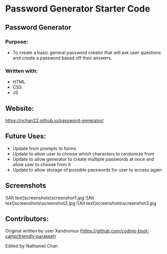 # Password Generator Starter Code

## Password Generator

### Purpose:

* To create a basic general password creator that will ask user questions and create a password based off their answers.

### Written with:
* HTML
* CSS
* JS

## Website:
https://nchan22.github.io/password-generator/

## Future Uses:
* Update from prompts to forms
* Update to allow user to choose which characters to randomize from
* Update to allow generator to create multiple passwords at once and allow user to choose from it
* Update to allow storage of possible passwords for user to access again

## Screenshots
![Alt text]screenshots\screenshot1.jpg
![Alt text]screenshots\screenshot2.jpg
![Alt text]screenshots\screenshot3.jpg

## Contributors:
Original written by user Xandromus (https://github.com/coding-boot-camp/friendly-parakeet)

Edited by Nathaniel Chan
